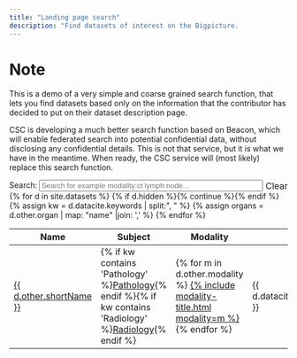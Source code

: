 ```yaml
---
title: "Landing page search"
description: "Find datasets of interest on the Bigpicture.
---
```

<h1>Note</h1>
This is a demo of a very simple and coarse grained search function, that lets you find datasets based only on the information that the contributor has decided to put on their dataset description page.

CSC is developing a much better search function based on Beacon, which will enable federated search into potential confidential data, without disclosing any confidential details. This is not that service, but it is what we have in the meantime. When ready, the CSC service will (most likely) replace this search function.


<div style="display:table; width:100%;">
    <label for="search" style="display:table-cell; width:1px">Search:&nbsp;</label>
    <input type="text" id="search" style="display:table-cell; width: 100%;" placeholder="Search for example modality:ct lymph node..."/>
    <span style="display:table-cell; width:1px; font-size: medium; vertical-align: middle;">&nbsp;<a onclick="$('#search').val('').trigger('keyup');">Clear</a></span>
</div>

<table id="dataset-table">
 <thead><tr><th>Name</th><th>Subject</th><th>Modality</th><th>Date</th><th>Size</th><th>Organ</th><th>Title</th></tr></thead>
 <tbody>
 {% for d in site.datasets %}
   {% if d.hidden %}{% continue  %}{% endif %}
   {% assign kw = d.datacite.keywords | split:", " %}
   {% assign organs = d.other.organ | map: "name" |join: ',' %}
   <tr>
     <td><a href="{{site.baseurl}}{{ d.url }}">{{ d.other.shortName }}</a></td>
     <td>{% if kw contains 'Pathology' %}<a href="{{site.baseurl}}/search/?q=Subject:Pathology">Pathology</a>{% endif %}{% if kw contains 'Radiology' %}<a href="{{site.baseurl}}/search/?q=Subject:Radiology">Radiology</a>{% endif %}</td>
     <td>
       {% for m in d.other.modality %}
         <a href="{{site.baseurl}}/search/?q=Modality:{{ m }}">{% include modality-title.html modality=m %}</a><br/>
       {% endfor %}
     </td>
     <td>{{ d.datacite.datePublished }}</td>
     <td>{% include human_friendly_filesize bytes=d.other.bytes %}</td>
     <td>{% for o in organs %}<a href="{{site.baseurl}}/search/?q=Organ:{{ o }}">{{ o }}</a> {% endfor %}</td>
     <td><b><a href="{{site.baseurl}}{{ d.url }}">{{ d.datacite.name }}</a></b><br/><span style="font-size: small;">{% for k in kw %}<a href="/search/?q={{ k }}">{{ k }}</a>{% unless forloop.last %},{% endunless %} {% endfor %}</span></td>
   </tr>
 {% endfor %}
 </tbody>
</table>

<script type="text/javascript" language="javascript" src="//code.jquery.com/jquery-3.3.1.min.js"></script>
<script type="text/javascript" language="javascript" src="//cdn.datatables.net/1.10.19/js/jquery.dataTables.min.js"></script>
<script type="text/javascript" language="javascript" src="//cdn.datatables.net/plug-ins/1.10.19/sorting/file-size.js"></script>
<script>
// DataTables search extension to enable basic word search by column name, eg: modality:ct
var columns = {};
$("#dataset-table th").map( function (i, e) { columns[e.innerHTML.toLowerCase()] = i });
$.fn.dataTable.ext.search.push(
  function( settings, data, dataIndex ) {
    var terms = $('#search').val().toLowerCase().match(/\S+/g) || [];
    for (i = 0; i < terms.length; ++i) {
      var term = terms[i];
      var colspec = term.match(/(\w+):(.*)/);
      if (colspec) {
        var col = columns[colspec[1]];
        if (data[col] == undefined) {
          return false;
        }
        if (colspec[2] && data[col].toLowerCase().indexOf(colspec[2]) < 0) {
          return false;
        }
      } else {
        var match = false;
        for (j = 0; j < data.length; ++j) {
          match = match || (data[j].toLowerCase().indexOf(term) >= 0)
        }
        if (!match) {
          return false;
        }
      }
    }
    return true;
  }
);

$(document).ready( function () {
  var table = $('#dataset-table').DataTable({
     paging: false,
     dom: "ilrtp",
     columnDefs: [
       { type: 'file-size', targets: 4 }
     ]
  });

  // Event listener for live search
  $('#search').keyup( function(event) {
    var code = event.charCode || event.keyCode;
    if (code == 27) { // Esc clears searchbox
        this.value = '';
    }
    table.draw();
  } ).val(new URLSearchParams(window.location.search).get('q') || '');
  table.draw();
} );

</script>
